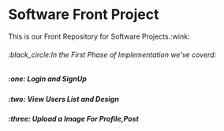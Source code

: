 <h1 >Software Front Project</h1>  
This is our Front Repository for Software Projects.:wink:

<h6>:black_circle:In the First Phase of Implementation we've coverd:</h6>

<h5>:one: Login and SignUp  </h5>
<h5>:two: View Users List and Design </h5>
<h5>:three: Upload a Image For Profile,Post</h5>
